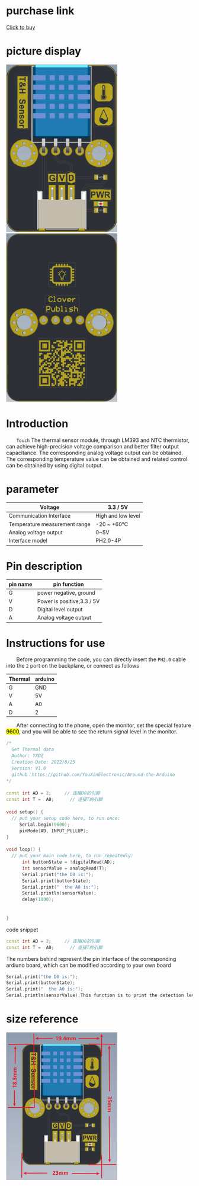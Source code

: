 # purchase link

[Click to buy]()

# picture display

<img title="" src="https://raw.githubusercontent.com/YouXinElectronic/Around-the-Arduino/main/ThermalSensor/image/top.jpg" alt="" width="300"><img title="" src="https://raw.githubusercontent.com/YouXinElectronic/Around-the-Arduino/main/ThermalSensor/image/bottom.jpg" alt="" width="300">

# Introduction

&nbsp;&nbsp;&nbsp;&nbsp;&nbsp;&nbsp;&nbsp;`Touch` The thermal sensor module, through LM393 and NTC thermistor, can achieve high-precision voltage comparison and better filter output capacitance. The corresponding analog voltage output can be obtained. The corresponding temperature value can be obtained and related control can be obtained by using digital output.

# parameter

| Voltage                       | 3.3 / 5V           |
| ----------------------------- | ------------------ |
| Communication Interface       | High and low level |
| Temperature measurement range | -20 ~ +60℃         |
| Analog voltage output         | 0~5V               |
| Interface model               | PH2.0-4P           |

# Pin description

| pin name | pin function               |
| -------- | -------------------------- |
| G        | power negative, ground     |
| V        | Power is positive,3.3 / 5V |
| D        | Digital level output       |
| A        | Analog voltage output      |

# Instructions for use

&nbsp;&nbsp;&nbsp;&nbsp;&nbsp;&nbsp;&nbsp;Before programming the code, you can directly insert the `PH2.0` cable into the `2` port on the backplane, or connect as follows

| Thermal | arduino |
| ------- | ------- |
| G       | GND     |
| V       | 5V      |
| A       | A0      |
| D       | 2       |

&nbsp;&nbsp;&nbsp;&nbsp;&nbsp;&nbsp;&nbsp;After connecting to the phone, open the monitor, set the special feature <mark>9600</mark>, and you will be able to see the return signal level in the monitor.

```cpp
/*
  Get Thermal data
  Author: YXDZ
  Creation Date: 2022/8/25
  Version: V1.0
  github：https://github.com/YouXinElectronic/Around-the-Arduino
*/

const int AD = 2;     // 连接D0的引脚
const int T =  A0;      // 连接T的引脚

void setup() {
  // put your setup code here, to run once:
     Serial.begin(9600);
     pinMode(AD, INPUT_PULLUP);
}

void loop() {
  // put your main code here, to run repeatedly:
      int buttonState = !digitalRead(AD);
      int sensorValue = analogRead(T);
      Serial.print("the D0 is:");
      Serial.print(buttonState);
      Serial.print("  the A0 is:");
      Serial.println(sensorValue);
      delay(1000);
      
      
}
```

code snippet

```cpp
const int AD = 2;     // 连接D0的引脚
const int T =  A0;      // 连接T的引脚
```

The numbers behind represent the pin interface of the corresponding ardiuno board, which can be modified according to your own board

```cpp
Serial.print("the D0 is:");
Serial.print(buttonState);
Serial.print("  the A0 is:");
Serial.println(sensorValue);This function is to print the detection level parameters of <mark>Touch</mark>
```

# size reference

<img title="" src="https://raw.githubusercontent.com/YouXinElectronic/Around-the-Arduino/main/ThermalSensor/image/Dimensions.jpg" alt="" width="300">
